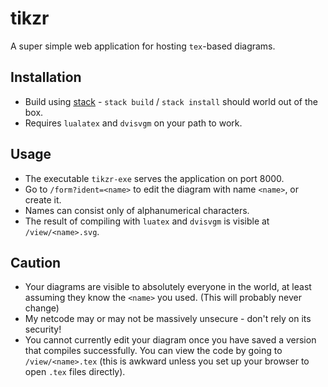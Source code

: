 # tikzr

A super simple web application for hosting `tex`-based diagrams.

## Installation

- Build using [stack](haskellstack.org) - `stack build` / `stack install` should world out of the box.
- Requires `lualatex` and `dvisvgm` on your path to work.

## Usage

- The executable `tikzr-exe` serves the application on port 8000.
- Go to `/form?ident=<name>` to edit the diagram with name `<name>`, or create it.
- Names can consist only of alphanumerical characters.
- The result of compiling with `luatex` and `dvisvgm` is visible at `/view/<name>.svg`.

## Caution

- Your diagrams are visible to absolutely everyone in the world, at least assuming they know the `<name>` you used. (This will probably never change)
- My netcode may or may not be massively unsecure - don't rely on its security!
- You cannot currently edit your diagram once you have saved a version that compiles successfully. You can view the code by going to `/view/<name>.tex` (this is awkward unless you set up your browser to open `.tex` files directly).
